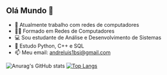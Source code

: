 ## Olá Mundo 👋

- 🔭 Atualmente trabalho com redes de computadores
- 👨‍🎓 Formado em Redes de Computadores
- 💻 Sou estudante de Análise e Desenvolvimento de Sistemas 
- 🌱 Estudo Python, C++ e SQL
- 📫 Meu email: andreluis1bsi@gmail.com
  
 ![Anurag's GitHub stats](https://github-readme-stats.vercel.app/api?username=andreluisbsi&show_icons=true&theme=dark)
[![Top Langs](https://github-readme-stats.vercel.app/api/top-langs/?username=andreluisbsi&layout=donut)](https://github.com/andreluisbsi/github-readme-stats)
